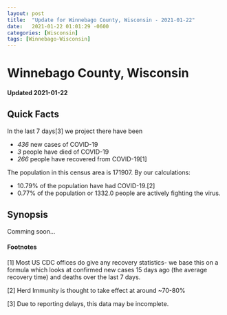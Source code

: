```yaml
---
layout: post
title:  "Update for Winnebago County, Wisconsin - 2021-01-22"
date:   2021-01-22 01:01:29 -0600
categories: [Wisconsin]
tags: [Winnebago-Wisconsin]
---
```


# Winnebago County, Wisconsin
#### Updated 2021-01-22

## Quick Facts

In the last 7 days[3] we project there have been
- *436* new cases of COVID-19
- *3* people have died of COVID-19
- *266* people have recovered from COVID-19[1]

The population in this census area is 171907. By our calculations:
- 10.79% of the population have had COVID-19.[2]
- 0.77% of the population or 1332.0 people are actively fighting the virus.

## Synopsis

Comming soon...


#### Footnotes

[1] Most US CDC offices do give any recovery statistics- we base this on a formula which looks at confirmed new cases
15 days ago (the average recovery time) and deaths over the last 7 days.

[2] Herd Immunity is thought to take effect at around ~70-80%

[3] Due to reporting delays, this data may be incomplete.
 
    